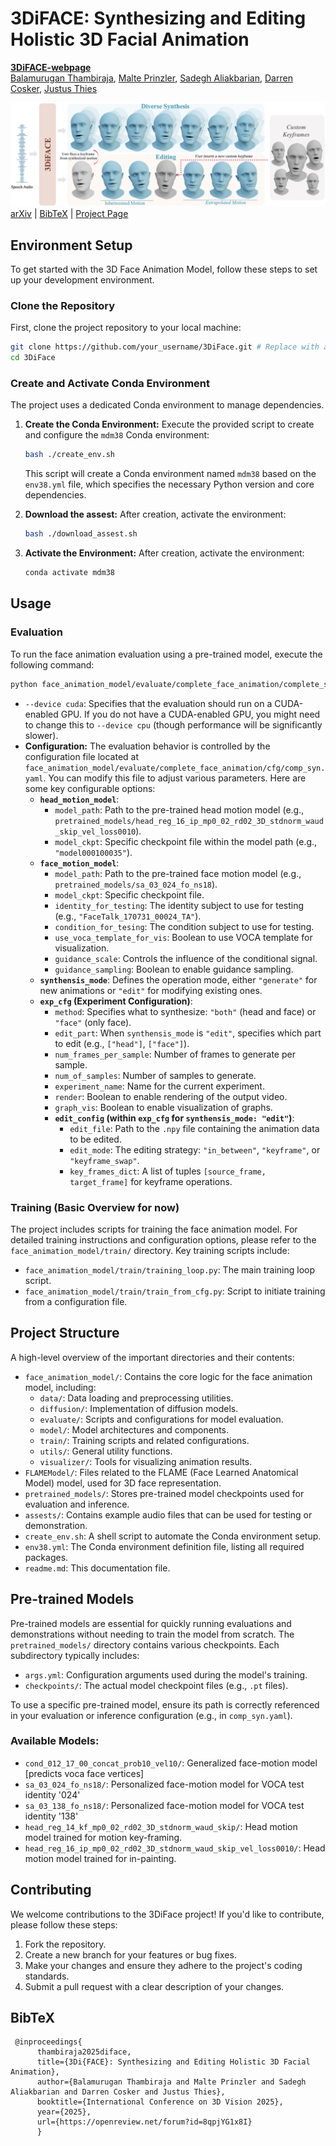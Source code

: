 # 3DiFACE: Synthesizing and Editing Holistic 3D Facial Animation

[**3DiFACE-webpage**](https://balamuruganthambiraja.github.io/3DiFACE/)<br/>
[Balamurugan Thambiraja](https://balamuruganthambiraja.github.io/),
[Malte Prinzler](https://malteprinzler.github.io/),
[Sadegh Aliakbarian](https://sadegh-aa.github.io/),
[Darren Cosker](https://www.microsoft.com/en-us/research/people/coskerdarren/),
[Justus Thies](https://justusthies.github.io/)<br/>

![teaser](./assests/teaser/teaser.jpg)
[arXiv](http://arxiv.org/abs/2312.00870) | [BibTeX](#bibtex) | [Project Page](https://balamuruganthambiraja.github.io/3DiFACE/)

## Environment Setup

To get started with the 3D Face Animation Model, follow these steps to set up your development environment.

### Clone the Repository
First, clone the project repository to your local machine:

```bash
git clone https://github.com/your_username/3DiFace.git # Replace with actual repository URL if available
cd 3DiFace
```

### Create and Activate Conda Environment
The project uses a dedicated Conda environment to manage dependencies.

1.  **Create the Conda Environment:**
    Execute the provided script to create and configure the `mdm38` Conda environment:
    ```bash
    bash ./create_env.sh
    ```
    This script will create a Conda environment named `mdm38` based on the `env38.yml` file, which specifies the necessary Python version and core dependencies. 

2.  **Download the assest:**
    After creation, activate the environment:
    ```bash
    bash ./download_assest.sh
    ```

3.  **Activate the Environment:**
    After creation, activate the environment:
    ```bash
    conda activate mdm38
    ```


## Usage

### Evaluation

To run the face animation evaluation using a pre-trained model, execute the following command:

```bash
python face_animation_model/evaluate/complete_face_animation/complete_syn_w_sty.py --device cuda
```

*   `--device cuda`: Specifies that the evaluation should run on a CUDA-enabled GPU. If you do not have a CUDA-enabled GPU, you might need to change this to `--device cpu` (though performance will be significantly slower).
*   **Configuration:** The evaluation behavior is controlled by the configuration file located at `face_animation_model/evaluate/complete_face_animation/cfg/comp_syn.yaml`. You can modify this file to adjust various parameters. Here are some key configurable options:
    *   **`head_motion_model`**:
        *   `model_path`: Path to the pre-trained head motion model (e.g., `pretrained_models/head_reg_16_ip_mp0_02_rd02_3D_stdnorm_waud_skip_vel_loss0010`).
        *   `model_ckpt`: Specific checkpoint file within the model path (e.g., `"model000100035"`).
    *   **`face_motion_model`**:
        *   `model_path`: Path to the pre-trained face motion model (e.g., `pretrained_models/sa_03_024_fo_ns18`).
        *   `model_ckpt`: Specific checkpoint file.
        *   `identity_for_testing`: The identity subject to use for testing (e.g., `"FaceTalk_170731_00024_TA"`).
        *   `condition_for_tesing`: The condition subject to use for testing.
        *   `use_voca_template_for_vis`: Boolean to use VOCA template for visualization.
        *   `guidance_scale`: Controls the influence of the conditional signal.
        *   `guidance_sampling`: Boolean to enable guidance sampling.
    *   **`synthensis_mode`**: Defines the operation mode, either `"generate"` for new animations or `"edit"` for modifying existing ones.
    *   **`exp_cfg` (Experiment Configuration)**:
        *   `method`: Specifies what to synthesize: `"both"` (head and face) or `"face"` (only face).
        *   `edit_part`: When `synthensis_mode` is `"edit"`, specifies which part to edit (e.g., `["head"]`, `["face"]`).
        *   `num_frames_per_sample`: Number of frames to generate per sample.
        *   `num_of_samples`: Number of samples to generate.
        *   `experiment_name`: Name for the current experiment.
        *   `render`: Boolean to enable rendering of the output video.
        *   `graph_vis`: Boolean to enable visualization of graphs.
        *   **`edit_config` (within `exp_cfg` for `synthensis_mode: "edit"`)**:
            *   `edit_file`: Path to the `.npy` file containing the animation data to be edited.
            *   `edit_mode`: The editing strategy: `"in_between"`, `"keyframe"`, or `"keyframe_swap"`.
            *   `key_frames_dict`: A list of tuples `[source_frame, target_frame]` for keyframe operations.

### Training (Basic Overview for now)

The project includes scripts for training the face animation model. For detailed training instructions and configuration options, please refer to the `face_animation_model/train/` directory. Key training scripts include:

*   `face_animation_model/train/training_loop.py`: The main training loop script.
*   `face_animation_model/train/train_from_cfg.py`: Script to initiate training from a configuration file.

## Project Structure

A high-level overview of the important directories and their contents:

*   `face_animation_model/`: Contains the core logic for the face animation model, including:
    *   `data/`: Data loading and preprocessing utilities.
    *   `diffusion/`: Implementation of diffusion models.
    *   `evaluate/`: Scripts and configurations for model evaluation.
    *   `model/`: Model architectures and components.
    *   `train/`: Training scripts and related configurations.
    *   `utils/`: General utility functions.
    *   `visualizer/`: Tools for visualizing animation results.
*   `FLAMEModel/`: Files related to the FLAME (Face Learned Anatomical Model) model, used for 3D face representation.
*   `pretrained_models/`: Stores pre-trained model checkpoints used for evaluation and inference.
*   `assests/`: Contains example audio files that can be used for testing or demonstration.
*   `create_env.sh`: A shell script to automate the Conda environment setup.
*   `env38.yml`: The Conda environment definition file, listing all required packages.
*   `readme.md`: This documentation file.

## Pre-trained Models

Pre-trained models are essential for quickly running evaluations and demonstrations without needing to train the model from scratch. The `pretrained_models/` directory contains various checkpoints. Each subdirectory typically includes:

*   `args.yml`: Configuration arguments used during the model's training.
*   `checkpoints/`: The actual model checkpoint files (e.g., `.pt` files).

To use a specific pre-trained model, ensure its path is correctly referenced in your evaluation or inference configuration (e.g., in `comp_syn.yaml`).

### Available Models:
*   `cond_012_17_00_concat_prob10_vel10/`: Generalized face-motion model [predicts voca face vertices]
*   `sa_03_024_fo_ns18/`: Personalized face-motion model for VOCA test identity '024'
*   `sa_03_138_fo_ns18/`: Personalized face-motion model for VOCA test identity '138'
*   `head_reg_14_kf_mp0_02_rd02_3D_stdnorm_waud_skip/`: Head motion model trained for motion key-framing.
*   `head_reg_16_ip_mp0_02_rd02_3D_stdnorm_waud_skip_vel_loss0010/`: Head motion model trained for in-painting.

## Contributing

We welcome contributions to the 3DiFace project! If you'd like to contribute, please follow these steps:

1.  Fork the repository.
2.  Create a new branch for your features or bug fixes.
3.  Make your changes and ensure they adhere to the project's coding standards.
4.  Submit a pull request with a clear description of your changes.

## BibTeX
```
 @inproceedings{
      thambiraja2025diface,
      title={3Di{FACE}: Synthesizing and Editing Holistic 3D Facial Animation},
      author={Balamurugan Thambiraja and Malte Prinzler and Sadegh Aliakbarian and Darren Cosker and Justus Thies},
      booktitle={International Conference on 3D Vision 2025},
      year={2025},
      url={https://openreview.net/forum?id=8qpjYG1x8I}
      }
  
```